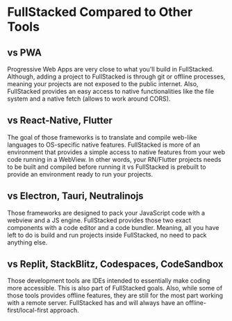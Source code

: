 # FullStacked Compared to Other Tools

## vs PWA

Progressive Web Apps are very close to what you'll build in FullStacked. Although, adding a project to FullStacked is through git or offline processes, meaning your projects are not exposed to the public internet. Also, FullStacked provides an easy access to native functionalities like the file system and a native fetch (allows to work around CORS).

## vs React-Native, Flutter

The goal of those frameworks is to translate and compile web-like languages to OS-specific native features. FullStacked is more of an environment that provides a simple access to native features from your web code running in a WebView. In other words, your RN/Flutter projects needs to be built and compiled before running it vs FullStacked is prebuilt to provide an environment ready to run your projects.

## vs Electron, Tauri, Neutralinojs

Those frameworks are designed to pack your JavaScript code with a webview and a JS engine. FullStacked provides those two exact components with a code editor and a code bundler. Meaning, all you have left to do is build and run projects inside FullStacked, no need to pack anything else.

## vs Replit, StackBlitz, Codespaces, CodeSandbox

Those development tools are IDEs intended to essentially make coding more accessible. This is also part of FullStacked goals. Also, while some of those tools provides offline features, they are still for the most part working with a remote server. FullStacked has and will always have an offline-first/local-first approach.
